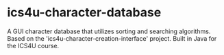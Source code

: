 # ics4u-character-database
A GUI character database that utilizes sorting and searching algorithms. Based on the 'ics4u-character-creation-interface' project. Built in Java for the ICS4U course.
